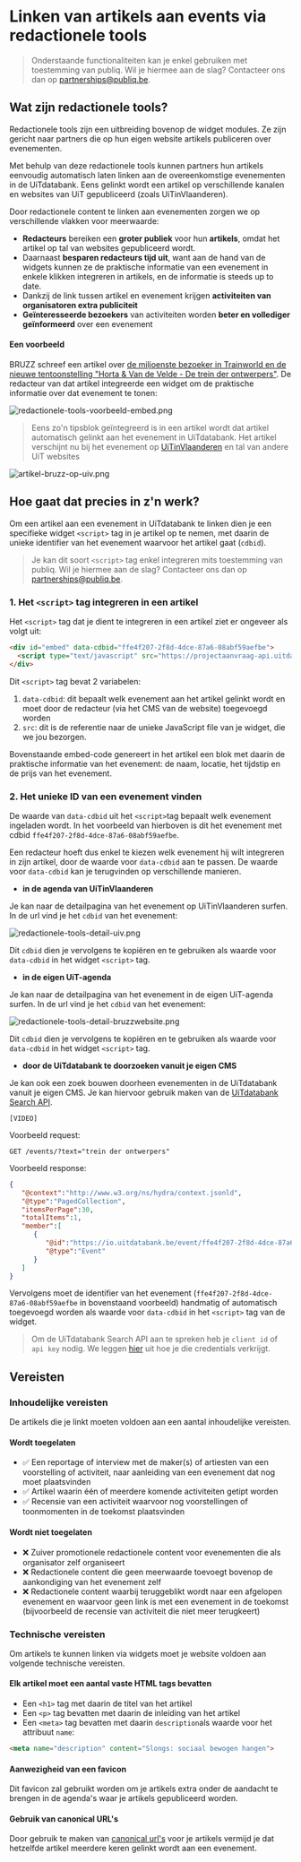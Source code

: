 # Linken van artikels aan events via redactionele tools

> Onderstaande functionaliteiten kan je enkel gebruiken met toestemming van publiq. Wil je hiermee aan de slag? Contacteer ons dan op <partnerships@publiq.be>.

## Wat zijn redactionele tools?

Redactionele tools zijn een uitbreiding bovenop de widget modules. Ze zijn gericht naar partners die op hun eigen website artikels publiceren over evenementen.

Met behulp van deze redactionele tools kunnen partners hun artikels eenvoudig automatisch laten linken aan de overeenkomstige evenementen in de UiTdatabank. Eens gelinkt wordt een artikel op verschillende kanalen en websites van UiT gepubliceerd (zoals UiTinVlaanderen).

Door redactionele content te linken aan evenementen zorgen we op verschillende vlakken voor meerwaarde:

* **Redacteurs** bereiken een **groter publiek** voor hun **artikels**, omdat het artikel op tal van websites gepubliceerd wordt.
* Daarnaast **besparen redacteurs tijd uit**, want aan de hand van de widgets kunnen ze de praktische informatie van een evenement in enkele klikken integreren in artikels, en de informatie is steeds up to date.
* Dankzij de link tussen artikel en evenement krijgen **activiteiten van organisatoren extra publiciteit**
* **Geïnteresseerde bezoekers** van activiteiten worden **beter en vollediger geïnformeerd** over een evenement

#### Een voorbeeld

BRUZZ schreef een artikel over [de miljoenste bezoeker in Trainworld en de nieuwe tentoonstelling "Horta & Van de Velde - De trein der ontwerpers"](https://www.bruzz.be/samenleving/train-world-schaarbeek-verwelkomt-miljoenste-bezoeker-2023-01-03). De redacteur van dat artikel integreerde een widget om de praktische informatie over dat evenement te tonen:

![redactionele-tools-voorbeeld-embed.png](../assets/images/redactionele-tools-voorbeeld-embed.png)

<!-- theme: success -->

> Eens zo'n tipsblok geïntegreerd is in een artikel wordt dat artikel automatisch gelinkt aan het evenement in UiTdatabank. Het artikel verschijnt nu bij het evenement op [UiTinVlaanderen](https://www.uitinvlaanderen.be/agenda/e/horta-van-de-velde-de-trein-der-ontwerpers/ffe4f207-2f8d-4dce-87a6-08abf59aefbe) en tal van andere UiT websites

![artikel-bruzz-op-uiv.png](../assets/images/artikel-bruzz-op-uiv.png)

## Hoe gaat dat precies in z'n werk?

Om een artikel aan een evenement in UiTdatabank te linken dien je een specifieke widget `<script>` tag in je artikel op te nemen, met daarin de unieke identifier van het evenement waarvoor het artikel gaat (`cdbid`).

> Je kan dit soort `<script>` tag enkel integreren mits toestemming van publiq. Wil je hiermee aan de slag? Contacteer ons dan op <partnerships@publiq.be>.

### 1. Het `<script>` tag integreren in een artikel

Het `<script>` tag dat je dient te integreren in een artikel ziet er ongeveer als volgt uit:

```html
<div id="embed" data-cdbid="ffe4f207-2f8d-4dce-87a6-08abf59aefbe">
  <script type="text/javascript" src="https://projectaanvraag-api.uitdatabank.be/widgets/layout/1234.js"></script>
</div>
```

Dit `<script>` tag bevat 2 variabelen:

1. `data-cdbid`: dit bepaalt welk evenement aan het artikel gelinkt wordt en moet door de redacteur (via het CMS van de website) toegevoegd worden
2. `src`: dit is de referentie naar de unieke JavaScript file van je widget, die we jou bezorgen.

Bovenstaande embed-code genereert in het artikel een blok met daarin de praktische informatie van het evenement: de naam, locatie, het tijdstip en de prijs van het evenement.

### 2. Het unieke ID van een evenement vinden

De waarde van `data-cdbid` uit het `<script>`tag bepaalt welk evenement ingeladen wordt. In het voorbeeld van hierboven is dit het evenement met cdbid `ffe4f207-2f8d-4dce-87a6-08abf59aefbe`.

Een redacteur hoeft dus enkel te kiezen welk evenement hij wilt integreren in zijn artikel, door de waarde voor `data-cdbid` aan te passen. De waarde voor `data-cdbid` kan je terugvinden op verschillende manieren.

* **in de agenda van UiTinVlaanderen**

Je kan naar de detailpagina van het evenement op UiTinVlaanderen surfen. In de url vind je het `cdbid` van het evenement:

![redactionele-tools-detail-uiv.png](../assets/images/redactionele-tools-detail-uiv.png)

Dit `cdbid` dien je vervolgens te kopiëren en te gebruiken als waarde voor `data-cdbid` in het widget `<script>` tag.

* **in de eigen UiT-agenda**

Je kan naar de detailpagina van het evenement in de eigen UiT-agenda surfen. In de url vind je het `cdbid` van het evenement:

![redactionele-tools-detail-bruzzwebsite.png](../assets/images/redactionele-tools-detail-bruzzwebsite.png)

Dit `cdbid` dien je vervolgens te kopiëren en te gebruiken als waarde voor `data-cdbid` in het widget `<script>` tag.

* **door de UiTdatabank te doorzoeken vanuit je eigen CMS**

Je kan ook een zoek bouwen doorheen evenementen in de UiTdatabank vanuit je eigen CMS. Je kan hiervoor gebruik maken van de [UiTdatabank Search API](../../search-api.md).

`[VIDEO]`

Voorbeeld request:

```
GET /events/?text="trein der ontwerpers"
```

Voorbeeld response:

```json
{
   "@context":"http://www.w3.org/ns/hydra/context.jsonld",
   "@type":"PagedCollection",
   "itemsPerPage":30,
   "totalItems":1,
   "member":[
      {
         "@id":"https://io.uitdatabank.be/event/ffe4f207-2f8d-4dce-87a6-08abf59aefbe",
         "@type":"Event"
      }
   ]
}
```

Vervolgens moet de identifier van het evenement (`ffe4f207-2f8d-4dce-87a6-08abf59aefbe` in bovenstaand voorbeeld) handmatig of automatisch toegevoegd worden als waarde voor `data-cdbid` in het `<script>` tag van de widget. 

<!-- theme: warning -->
> Om de UiTdatabank Search API aan te spreken heb je `client id` of `api key` nodig. We leggen [hier](../../requesting-credentials) uit hoe je die credentials verkrijgt.

## Vereisten

### Inhoudelijke vereisten

De artikels die je linkt moeten voldoen aan een aantal inhoudelijke vereisten.

#### Wordt toegelaten

* ✅ Een reportage of interview met de maker(s) of artiesten van een voorstelling of activiteit, naar aanleiding van een evenement dat nog moet plaatsvinden
* ✅ Artikel waarin één of meerdere komende activiteiten getipt worden
* ✅ Recensie van een activiteit waarvoor nog voorstellingen of toonmomenten in de toekomst plaatsvinden

#### Wordt niet toegelaten

* ❌ Zuiver promotionele redactionele content voor evenementen die als organisator zelf organiseert
* ❌ Redactionele content die geen meerwaarde toevoegt bovenop de aankondiging van het evenement zelf
* ❌ Redactionele content waarbij teruggeblikt wordt naar een afgelopen evenement en waarvoor geen link is met een evenement in de toekomst (bijvoorbeeld de recensie van activiteit die niet meer terugkeert)

### Technische vereisten

Om artikels te kunnen linken via widgets moet je website voldoen aan volgende technische vereisten.

#### Elk artikel moet een aantal vaste HTML tags bevatten

* Een `<h1>` tag met daarin de titel van het artikel
* Een `<p>` tag bevatten met daarin de inleiding van het artikel
* Een `<meta>` tag bevatten met daarin `description`als waarde voor het attribuut `name`:

```html
<meta name="description" content="Slongs: sociaal bewogen hangen">
```

#### Aanwezigheid van een favicon

Dit favicon zal gebruikt worden om je artikels extra onder de aandacht te brengen in de agenda's waar je artikels gepubliceerd worden.

#### Gebruik van canonical URL's

Door gebruik te maken van [canonical url's](https://developers.google.com/search/docs/crawling-indexing/consolidate-duplicate-urls) voor je artikels vermijd je dat hetzelfde artikel meerdere keren gelinkt wordt aan een evenement.
